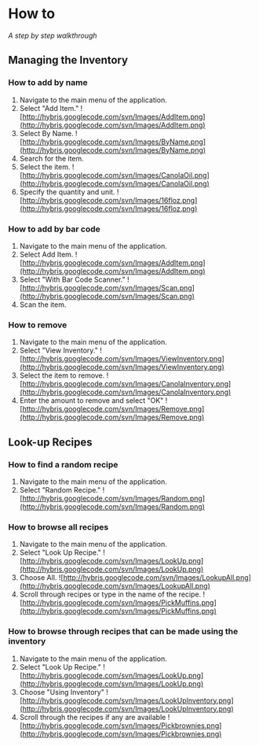 

# How to #
_A step by step walkthrough_

## Managing the Inventory ##
### How to add by name ###
  1. Navigate to the main menu of the application.
  1. Select "Add Item."
![http://hybris.googlecode.com/svn/Images/AddItem.png](http://hybris.googlecode.com/svn/Images/AddItem.png)
  1. Select By Name.
![http://hybris.googlecode.com/svn/Images/ByName.png](http://hybris.googlecode.com/svn/Images/ByName.png)
  1. Search for the item.
  1. Select the item.
![http://hybris.googlecode.com/svn/Images/CanolaOil.png](http://hybris.googlecode.com/svn/Images/CanolaOil.png)
  1. Specify the quantity and unit.
![http://hybris.googlecode.com/svn/Images/16floz.png](http://hybris.googlecode.com/svn/Images/16floz.png)
### How to add by bar code ###
  1. Navigate to the main menu of the application.
  1. Select Add Item.
![http://hybris.googlecode.com/svn/Images/AddItem.png](http://hybris.googlecode.com/svn/Images/AddItem.png)
  1. Select "With Bar Code Scanner."
![http://hybris.googlecode.com/svn/Images/Scan.png](http://hybris.googlecode.com/svn/Images/Scan.png)
  1. Scan the item.
### How to remove ###
  1. Navigate to the main menu of the application.
  1. Select "View Inventory."
![http://hybris.googlecode.com/svn/Images/ViewInventory.png](http://hybris.googlecode.com/svn/Images/ViewInventory.png)
  1. Select the item to remove.
![http://hybris.googlecode.com/svn/Images/CanolaInventory.png](http://hybris.googlecode.com/svn/Images/CanolaInventory.png)
  1. Enter the amount to remove and select "OK"
![http://hybris.googlecode.com/svn/Images/Remove.png](http://hybris.googlecode.com/svn/Images/Remove.png)

## Look-up Recipes ##
### How to find a random recipe ###
  1. Navigate to the main menu of the application.
  1. Select "Random Recipe."
![http://hybris.googlecode.com/svn/Images/Random.png](http://hybris.googlecode.com/svn/Images/Random.png)
### How to browse all recipes ###
  1. Navigate to the main menu of the application.
  1. Select "Look Up Recipe."
![http://hybris.googlecode.com/svn/Images/LookUp.png](http://hybris.googlecode.com/svn/Images/LookUp.png)
  1. Choose All.
![http://hybris.googlecode.com/svn/Images/LookupAll.png](http://hybris.googlecode.com/svn/Images/LookupAll.png)
  1. Scroll through recipes or type in the name of the recipe.
![http://hybris.googlecode.com/svn/Images/PickMuffins.png](http://hybris.googlecode.com/svn/Images/PickMuffins.png)
### How to browse through recipes that can be made using the inventory ###
  1. Navigate to the main menu of the application.
  1. Select "Look Up Recipe."
![http://hybris.googlecode.com/svn/Images/LookUp.png](http://hybris.googlecode.com/svn/Images/LookUp.png)
  1. Choose "Using Inventory"
![http://hybris.googlecode.com/svn/Images/LookUpInventory.png](http://hybris.googlecode.com/svn/Images/LookUpInventory.png)
  1. Scroll through the recipes if any are available
![http://hybris.googlecode.com/svn/Images/Pickbrownies.png](http://hybris.googlecode.com/svn/Images/Pickbrownies.png)